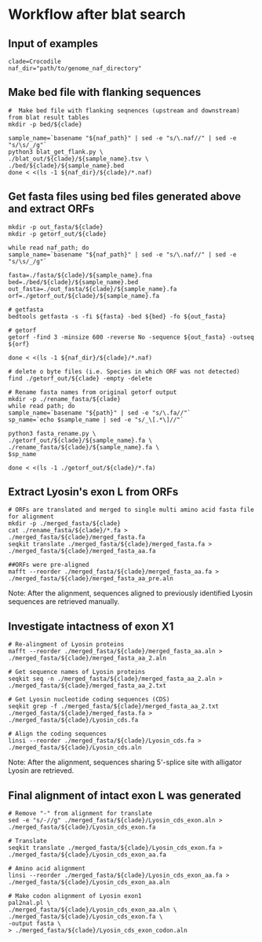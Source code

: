 # Workflow after blat search

## Input of examples
```
clade=Crocodile
naf_dir="path/to/genome_naf_directory"
```

## Make bed file with flanking sequences
```
#  Make bed file with flanking seqnences (upstream and downstream) from blat result tables
mkdir -p bed/${clade}

sample_name=`basename "${naf_path}" | sed -e "s/\.naf//" | sed -e "s/\s/_/g"`
python3 blat_get_flank.py \
./blat_out/${clade}/${sample_name}.tsv \
./bed/${clade}/${sample_name}.bed
done < <(ls -1 ${naf_dir}/${clade}/*.naf)
```
## Get fasta files using bed files generated above and extract ORFs

```
mkdir -p out_fasta/${clade}
mkdir -p getorf_out/${clade}

while read naf_path; do
sample_name=`basename "${naf_path}" | sed -e "s/\.naf//" | sed -e "s/\s/_/g"`

fasta=./fasta/${clade}/${sample_name}.fna
bed=./bed/${clade}/${sample_name}.bed
out_fasta=./out_fasta/${clade}/${sample_name}.fa
orf=./getorf_out/${clade}/${sample_name}.fa

# getfasta
bedtools getfasta -s -fi ${fasta} -bed ${bed} -fo ${out_fasta}
    
# getorf
getorf -find 3 -minsize 600 -reverse No -sequence ${out_fasta} -outseq ${orf}

done < <(ls -1 ${naf_dir}/${clade}/*.naf)

# delete o byte files (i.e. Species in which ORF was not detected)
find ./getorf_out/${clade} -empty -delete

# Rename fasta names from original getorf output
mkdir -p ./rename_fasta/${clade}
while read path; do
sample_name=`basename "${path}" | sed -e "s/\.fa//"`
sp_name=`echo $sample_name | sed -e "s/_\[.*\]//"`

python3 fasta_rename.py \
./getorf_out/${clade}/${sample_name}.fa \
./rename_fasta/${clade}/${sample_name}.fa \
$sp_name

done < <(ls -1 ./getorf_out/${clade}/*.fa)
```

## Extract Lyosin's exon L from ORFs
```
# ORFs are translated and merged to single multi amino acid fasta file for alignment
mkdir -p ./merged_fasta/${clade}
cat ./rename_fasta/${clade}/*.fa > ./merged_fasta/${clade}/merged_fasta.fa
seqkit translate ./merged_fasta/${clade}/merged_fasta.fa > ./merged_fasta/${clade}/merged_fasta_aa.fa

##ORFs were pre-aligned
mafft --reorder ./merged_fasta/${clade}/merged_fasta_aa.fa > ./merged_fasta/${clade}/merged_fasta_aa_pre.aln
```

Note: After the alignment, sequences aligned to previously identified Lyosin sequences are retrieved manually.


## Investigate intactness of exon X1
```
# Re-alingment of Lyosin proteins
mafft --reorder ./merged_fasta/${clade}/merged_fasta_aa.aln > ./merged_fasta/${clade}/merged_fasta_aa_2.aln

# Get sequence names of Lyosin proteins
seqkit seq -n ./merged_fasta/${clade}/merged_fasta_aa_2.aln > ./merged_fasta/${clade}/merged_fasta_aa_2.txt

# Get Lyosin nucleotide coding sequences (CDS)
seqkit grep -f ./merged_fasta/${clade}/merged_fasta_aa_2.txt ./merged_fasta/${clade}/merged_fasta.fa > ./merged_fasta/${clade}/Lyosin_cds.fa

# Align the coding sequences
linsi --reorder ./merged_fasta/${clade}/Lyosin_cds.fa > ./merged_fasta/${clade}/Lyosin_cds.aln
```

Note: After the alignment, sequences sharing 5'-splice site with alligator Lyosin are retrieved.


## Final alignment of intact exon L was generated
```
# Remove "-" from alignment for translate
sed -e "s/-//g" ./merged_fasta/${clade}/Lyosin_cds_exon.aln > ./merged_fasta/${clade}/Lyosin_cds_exon.fa

# Translate
seqkit translate ./merged_fasta/${clade}/Lyosin_cds_exon.fa > ./merged_fasta/${clade}/Lyosin_cds_exon_aa.fa

# Amino acid alignment
linsi --reorder ./merged_fasta/${clade}/Lyosin_cds_exon_aa.fa > ./merged_fasta/${clade}/Lyosin_cds_exon_aa.aln

# Make codon alignment of Lyosin exon1
pal2nal.pl \
./merged_fasta/${clade}/Lyosin_cds_exon_aa.aln \
./merged_fasta/${clade}/Lyosin_cds_exon.fa \
-output fasta \
> ./merged_fasta/${clade}/Lyosin_cds_exon_codon.aln
```
